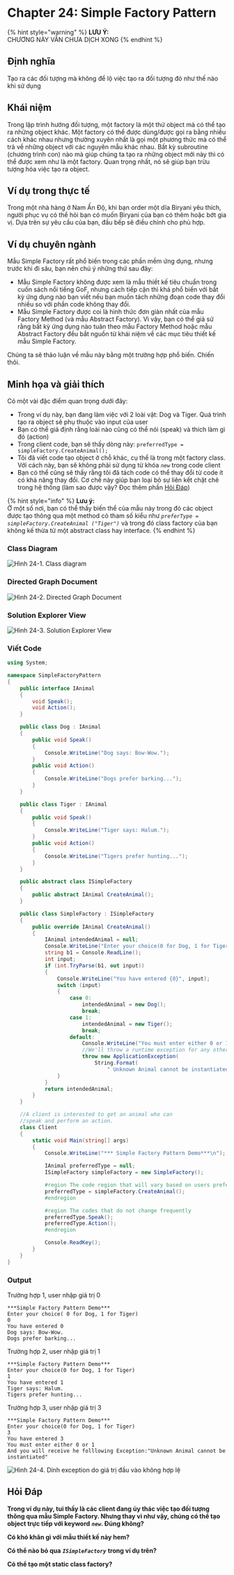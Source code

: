 # Chapter 24: Simple Factory Pattern

{% hint style="warning" %}
**LƯU Ý:**  
CHƯƠNG NÀY VẪN CHƯA DỊCH XONG
{% endhint %}

## Định nghĩa

Tạo ra các đối tượng mà không để lộ việc tạo ra đối tượng đó như thế nào khi sử dụng

## Khái niệm

Trong lập trình hướng đối tượng, một factory là một thứ object mà có thể tạo ra những object khác. Một factory có thể được dùng/được gọi ra bằng nhiều cách khác nhau nhưng thường xuyên nhất là gọi một phương thức mà có thể trả về những object với các nguyên mẫu khác nhau. Bất kỳ subroutine \(chương trình con\) nào mà giúp chúng ta tạo ra những object mới này thì có thể được xem như là một factory. Quan trọng nhất, nó sẽ giúp bạn trừu tượng hóa việc tạo ra object.

## Ví dụ trong thực tế

Trong một nhà hàng ở Nam Ấn Độ, khi bạn order một dĩa Biryani yêu thích, người phục vụ có thể hỏi bạn có muốn Biryani của bạn có thêm hoặc bớt gia vị. Dựa trên sự yêu cầu của bạn, đầu bếp sẽ điều chỉnh cho phù hợp.

## Ví dụ chuyên ngành

Mẫu Simple Factory rất phổ biến trong các phần mềm ứng dụng, nhưng trước khi đi sâu, bạn nên chú ý những thứ sau đây:

* Mẫu Simple Factory không được xem là mẫu thiết kế tiêu chuẩn trong cuốn sách nổi tiếng GoF, nhưng cách tiếp cận thì khá phổ biến với bất kỳ ứng dụng nào bạn viết nếu bạn muốn tách những đoạn code thay đổi nhiều so với phần code không thay đổi.
* Mẫu Simple Factory được coi là hình thức đơn giản nhất của mẫu Factory Method \(và mẫu Abstract Factory\). Vì vậy, bạn có thể giả sử rằng bất kỳ ứng dụng nào tuân theo mẫu Factory Method hoặc mẫu Abstract Factory đều bắt nguồn từ khái niệm về các mục tiêu thiết kế mẫu Simple Factory.

Chúng ta sẽ thảo luận về mẫu này bằng một trường hợp phổ biến. Chiến thôi.

## Minh họa và giải thích

Có một vài đặc điểm quan trọng dưới đây:

* Trong ví dụ này, bạn đang làm việc với 2 loài vật: Dog và Tiger. Quá trình tạo ra object sẽ phụ thuộc vào input của user
* Bạn có thể giả định rằng loài nào cũng có thể nói \(speak\) và thích làm gì đó \(action\)
* Trong client code, bạn sẽ thấy dòng này: `preferredType = simpleFactory.CreateAnimal();`
* Tôi đã viết code tạo object ở chỗ khác, cụ thể là trong một factory class. Với cách này, bạn sẽ không phải sử dụng từ khóa _`new`_ trong code client
* Bạn có thể cũng sẽ thấy rằng tôi đã tách code có thể thay đổi từ code ít có khả năng thay đổi. Cơ chế này giúp bạn loại bỏ sự liên kết chặt chẽ trong hệ thống \(làm sao được vậy? Đọc thêm phần [Hỏi Đáp](chapter-24-simple-factory-pattern.md#hoi-dap)\)

{% hint style="info" %}
**Lưu ý:**  
Ở một số nơi, bạn có thể thấy biến thể của mẫu này trong đó các object được tạo thông qua một method có tham số kiểu như _`preferType = simpleFactory.CreateAnimal ("Tiger")`_ và trong đó class factory của bạn không kế thừa từ một abstract class hay interface.
{% endhint %}

### Class Diagram

![H&#xEC;nh  24-1. Class diagram](../.gitbook/assets/img-24-1.png)

### Directed Graph Document

![H&#xEC;nh 24-2. Directed Graph Document](../.gitbook/assets/img-24-2.png)

### Solution Explorer View

![H&#xEC;nh 24-3. Solution Explorer View](../.gitbook/assets/img-24-3.png)

### Viết Code

```csharp
using System;

namespace SimpleFactoryPattern
{
    public interface IAnimal
    {
        void Speak();
        void Action();
    }

    public class Dog : IAnimal
    {
        public void Speak()
        {
            Console.WriteLine("Dog says: Bow-Wow.");
        }
        public void Action()
        {
            Console.WriteLine("Dogs prefer barking...");
        }
    }

    public class Tiger : IAnimal
    {
        public void Speak()
        {
            Console.WriteLine("Tiger says: Halum.");
        }
        public void Action()
        {
            Console.WriteLine("Tigers prefer hunting...");
        }
    }

    public abstract class ISimpleFactory
    {
        public abstract IAnimal CreateAnimal();
    }

    public class SimpleFactory : ISimpleFactory
    {
        public override IAnimal CreateAnimal()
        {
            IAnimal intendedAnimal = null;
            Console.WriteLine("Enter your choice(0 for Dog, 1 for Tiger)");
            string b1 = Console.ReadLine();
            int input;
            if (int.TryParse(b1, out input))
            {
                Console.WriteLine("You have entered {0}", input);
                switch (input)
                {
                    case 0:
                        intendedAnimal = new Dog();
                        break;
                    case 1:
                        intendedAnimal = new Tiger();
                        break;
                    default:
                        Console.WriteLine("You must enter either 0 or 1");
                        //We'll throw a runtime exception for any other choices.
                        throw new ApplicationException(
                            String.Format(
                                " Unknown Animal cannot be instantiated"));
                }
            }
            return intendedAnimal;
        }
    }

    //A client is interested to get an animal who can 
    //speak and perform an action.
    class Client
    {
        static void Main(string[] args)
        {
            Console.WriteLine("*** Simple Factory Pattern Demo***\n");

            IAnimal preferredType = null;
            ISimpleFactory simpleFactory = new SimpleFactory();

            #region The code region that will vary based on users preference 
            preferredType = simpleFactory.CreateAnimal();
            #endregion

            #region The codes that do not change frequently
            preferredType.Speak();
            preferredType.Action();
            #endregion

            Console.ReadKey();
        }
    }
}
```

### Output

Trường hợp 1, user nhập giá trị 0

```text
***Simple Factory Pattern Demo***
Enter your choice( 0 for Dog, 1 for Tiger)
0
You have entered 0
Dog says: Bow-Wow.
Dogs prefer barking...
```

Trường hợp 2, user nhập giá trị 1

```text
***Simple Factory Pattern Demo***
Enter your choice(0 for Dog, 1 for Tiger)
1
You have entered 1
Tiger says: Halum.
Tigers prefer hunting...
```

Trường hợp 3, user nhập giá trị 3

```text
***Simple Factory Pattern Demo***
Enter your choice(0 for Dog, 1 for Tiger)
3
You have entered 3
You must enter either 0 or 1
And you will receive he folllowing Exception:"Unknown Animal cannot be
instantiated"
```

![H&#xEC;nh  24-4. D&#xED;nh exception do gi&#xE1; tr&#x1ECB; &#x111;&#x1EA7;u v&#xE0;o kh&#xF4;ng h&#x1EE3;p l&#x1EC7;](../.gitbook/assets/img-24-4.png)

## Hỏi Đáp

**Trong ví dụ này,  tui thấy là các client đang ủy thác việc tạo đối tượng thông qua mẫu Simple Factory. Nhưng thay vì như vậy, chúng có thể tạo object trực tiếp với keyword** _**`new`**_**. Đúng không?**



**Có khó khăn gì với mẫu thiết kế này hem?**



**Có thể nào bỏ qua** _**`ISimpleFactory`**_ **trong ví dụ trên?**



**Có thể tạo một static class factory?**



